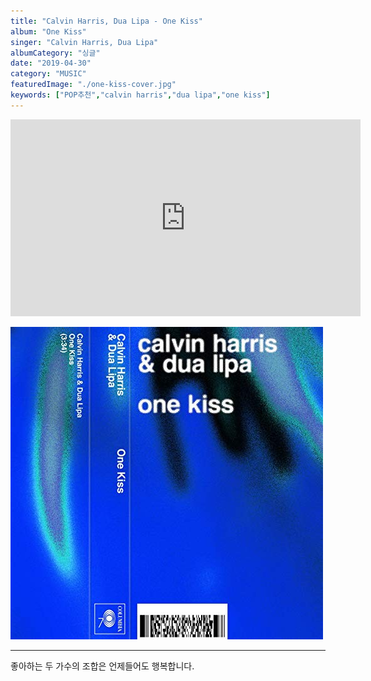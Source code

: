 ```yaml
---
title: "Calvin Harris, Dua Lipa - One Kiss"
album: "One Kiss"
singer: "Calvin Harris, Dua Lipa"
albumCategory: "싱글"
date: "2019-04-30"
category: "MUSIC"
featuredImage: "./one-kiss-cover.jpg"
keywords: ["POP추천","calvin harris","dua lipa","one kiss"]
---
```


<iframe width="560" height="315" src="https://www.youtube.com/embed/DkeiKbqa02g" frameborder="0" allow="accelerometer; autoplay; encrypted-media; gyroscope; picture-in-picture" allowfullscreen></iframe>

<br>

![커버](./one-kiss-cover.jpg)

- - -

좋아하는 두 가수의 조합은 언제들어도 행복합니다.